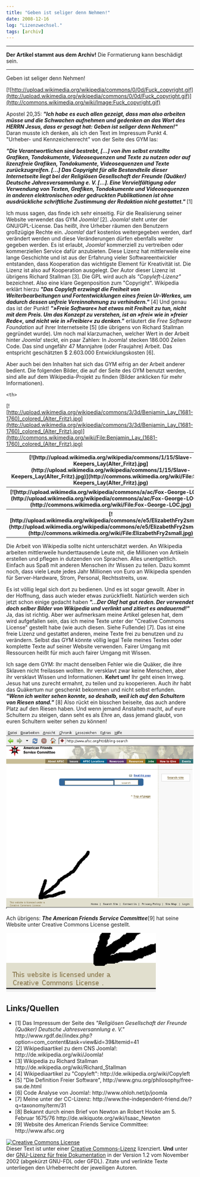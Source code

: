 ```yaml
---
title: "Geben ist seliger denn Nehmen!"
date: 2008-12-16
log: "Lizenzwechsel."
tags: [archiv]
---
```

<hr><b>Der Artikel stammt aus dem Archiv!</b> Die Formatierung kann beschädigt sein.<hr>

Geben ist seliger denn Nehmen!

[![http://upload.wikimedia.org/wikipedia/commons/0/0d/Fuck_copyright.gif](http://upload.wikimedia.org/wikipedia/commons/0/0d/Fuck_copyright.gif)](http://commons.wikimedia.org/wiki/Image:Fuck_copyright.gif)

Apostel 20,35: <i><b>"Ich habe es euch allen gezeigt, dass man also arbeiten müsse und die Schwachen aufnehmen und gedenken an das Wort des HERRN Jesus, dass er gesagt hat: Geben ist seliger denn Nehmen!"</b></i> Daran musste ich denken, als ich den Text im Impressum Punkt 4. "Urheber- und Kennzeichenrecht" von der Seite des GYM las:
<!--break-->
<i><b>"Die Verantwortlichen sind bestrebt, [...] von ihm selbst erstellte Grafiken, Tondokumente, Videosequenzen und Texte zu nutzen oder auf lizenzfreie Grafiken, Tondokumente, Videosequenzen und Texte zurückzugreifen.
[...]
Das Copyright für alle Bestandteile dieser Internetseite liegt bei der Religiösen Gesellschaft der Freunde (Quäker) Deutsche Jahresversammlung e. V. [...]. Eine Vervielfältigung oder Verwendung von Texten, Grafiken, Tondokumente und Videosequenzen in anderen elektronischen oder gedruckten Publikationen ist ohne ausdrückliche schriftliche Zustimmung der Redaktion nicht gestattet." </b></i> [1]

Ich muss sagen, das finde ich sehr einseitig. Für die Realisierung seiner Website verwendet das GYM <i>Joomla!</i> [2]. <i>Joomla!</i> steht unter der GNU/GPL-License. Das heißt, ihre Urheber räumen den Benutzern großzügige Rechte ein. <i>Joomla!</i> darf kostenlos weitergegeben werden, darf verändert werden und diese Veränderungen dürfen ebenfalls weiter gegeben werden. Es ist erlaubt, <i>Joomla!</i> kommerziell zu vertreiben oder kommerziellen Service dafür anzubieten. Diese Lizenz hat mittlerweile eine lange Geschichte und ist aus der Erfahrung vieler Softwareentwickler entstanden, dass Kooperation das wichtigste Element für Kreativität ist. Die Lizenz ist also auf Kooperation ausgelegt. Der Autor dieser Lizenz ist übrigens Richard Stallman [3]. Die GPL wird auch als <i>"Copyleft-Lizenz"</i> bezeichnet. Also eine klare Gegenposition zum "Copyright". Wikipedia erklärt hierzu <i><b>"Das Copyleft erzwingt die Freiheit von Weiterbearbeitungen und Fortentwicklungen eines freien Ur-Werkes, um dadurch dessen unfreie Vereinnahmung zu verhindern."</b></i> [4] Und genau das ist der Punkt! <i><b>"»Freie Software« hat etwas mit Freiheit zu tun, nicht mit dem Preis. Um das Konzept zu verstehen, ist an »frei« wie in »freier Rede«, und nicht wie in »Freibier« zu denken."</b></i> erläutert die <i>Free Software Foundation</i> auf ihrer Internetseite [5] (die übrigens von Richard Stallman gegründet wurde). Um noch mal klarzumachen, welcher Wert in der Arbeit hinter <i>Joomla!</i> steckt, ein paar Zahlen: In Joomla! stecken 186.000 Zeilen Code. Das sind ungefähr 47 Mannjahre (oder Fraujahre) Arbeit. Das entspricht geschätzten $ 2.603.000 Entwicklungskosten [6].

Aber auch bei den Inhalten hat sich das GYM eifrig an der Arbeit anderer bedient. Die folgenden Bilder, die auf der Seite des GYM benutzt werden, sind alle auf dem Wikipedia-Projekt zu finden (Bilder anklicken für mehr Informationen).

<table >
  <tr>
    <th>
[![http://upload.wikimedia.org/wikipedia/commons/1/15/Slave-Keepers_Lay(Alter_Fritz).jpg](http://upload.wikimedia.org/wikipedia/commons/1/15/Slave-Keepers_Lay(Alter_Fritz).jpg)](http://commons.wikimedia.org/wiki/File:Slave-Keepers_Lay(Alter_Fritz).jpg)
    </th>
    <th>
[![http://upload.wikimedia.org/wikipedia/commons/3/3a/Mary_dyer_being_led.jpg](http://upload.wikimedia.org/wikipedia/commons/3/3a/Mary_dyer_being_led.jpg)](http://commons.wikimedia.org/wiki/File:Mary_dyer_being_led.jpg)
    </th>

  </tr>
  <tr>
    <th>
[![http://upload.wikimedia.org/wikipedia/commons/a/ac/Fox-George-LOC.jpg](http://upload.wikimedia.org/wikipedia/commons/a/ac/Fox-George-LOC.jpg)](http://commons.wikimedia.org/wiki/File:Fox-George-LOC.jpg)
    </th>


    <th>
[![http://upload.wikimedia.org/wikipedia/commons/3/3d/Benjamin_Lay_(1681-1760)_colored_(Alter_Fritz).jpg](http://upload.wikimedia.org/wikipedia/commons/3/3d/Benjamin_Lay_(1681-1760)_colored_(Alter_Fritz).jpg)](http://commons.wikimedia.org/wiki/File:Benjamin_Lay_(1681-1760)_colored_(Alter_Fritz).jpg)
    </th>
  </tr>
  <tr>
    <th>
[![http://upload.wikimedia.org/wikipedia/commons/e/e5/ElizabethFry2small.jpg](http://upload.wikimedia.org/wikipedia/commons/e/e5/ElizabethFry2small.jpg)](http://commons.wikimedia.org/wiki/File:ElizabethFry2small.jpg)
    </th>
    <th>
[![http://upload.wikimedia.org/wikipedia/commons/b/b6/William_Penn_2.jpg](http://upload.wikimedia.org/wikipedia/commons/b/b6/William_Penn_2.jpg)](http://commons.wikimedia.org/wiki/File:William_Penn_2.jpg)
    </th>
  </tr>
</table>

Die Arbeit von Wikipedia sollte nicht unterschätzt werden. An Wikipedia arbeiten mittlerweile hunderttausende Leute mit, die Millionen von Artikeln erstellen und pflegen in dutzenden von Sprachen. Alles unentgeltlich. Einfach aus Spaß mit anderen Menschen ihr Wissen zu teilen. Dazu kommt noch, dass viele Leute jedes Jahr Millionen von Euro an Wikipedia spenden für Server-Hardware, Strom, Personal, Rechtsstreits, usw.

Es ist völlig legal sich dort zu bedienen. Und es ist sogar gewollt. Aber in der Hoffnung, dass auch wieder etwas zurückfließt. Natürlich werden sich jetzt schon einige gedacht haben <i><b>"...Der Olaf hat gut reden. Der verwendet doch selber Bilder von Wikipedia und verlinkt und zitiert es andauernd!"</b></i> Ja, das ist richtig. Aber wer aufmerksam meine Artikel gelesen hat, dem wird aufgefallen sein, das ich meine Texte unter der "Creative Commons License" gestellt habe (wie auch diesen. Siehe Fußende) [7]. Das ist eine freie Lizenz und gestattet anderen, meine Texte frei zu benutzen und zu verändern. Selbst das GYM könnte völlig legal Teile meines Textes oder komplette Texte auf seiner Website verwenden. Fairer Umgang mit Ressourcen heißt für mich auch fairer Umgang mit Wissen. 

Ich sage dem GYM: Ihr macht denselben Fehler wie die Quäker, die ihre Sklaven nicht freilassen wollten. Ihr versklavt zwar keine Menschen, aber ihr versklavt Wissen und Informationen. <b>Kehrt um!</b> Ihr geht einen Irrweg. Jesus hat uns zurecht ermahnt, zu teilen und zu kooperieren. Auch ihr habt das Quäkertum nur geschenkt bekommen und nicht selbst erfunden. <i><b>"Wenn ich weiter sehen konnte, so deshalb, weil ich auf den Schultern von Riesen stand."</b></i> [8] Also rückt ein bisschen beiseite, das auch andere Platz auf den Riesen haben. Und wenn jemand Anstalten macht, auf eure Schultern zu steigen, dann seht es als Ehre an, dass jemand glaubt, von euren Schultern weiter sehen zu können!

![afsc_0.png](afsc_0.png)

Ach übrigens: <i><b>The American Friends Service Committee</b></i>[9] hat seine Website unter Creative Commons License gestellt. 

![afsc_kl_0.png](afsc_kl_0.png)

## Links/Quellen ##
<ul>
<li> [1] Das Impressum der Seite des <i>"Religiösen Gesellschaft der Freunde (Quäker) Deutsche Jahresversannlung e. V."</i> http://www.rgdf.de//index.php?option=com_content&task=view&id=39&Itemid=41 </li>
<li> [2] Wikipediaartikel zu dem CNS Joomla!: http://de.wikipedia.org/wiki/Joomla! </li>
<li> [3] Wikipedia zu Richard Stallman http://de.wikipedia.org/wiki/Richard_Stallman
<li> [4] Wikipediaartikel zu "Copyleft": http://de.wikipedia.org/wiki/Copyleft </li>
<li> [5] "Die Definition Freier Software", http://www.gnu.org/philosophy/free-sw.de.html </li>
<li> [6] Code Analyse von Joomla!: http://www.ohloh.net/p/joomla </li>
<li> [7] Meine unter der CC-Lizenz: http://www.the-independent-friend.de/?q=taxonomy/term/31 </li>
<li> [8] Bekannt durch einen Brief von Newton an Robert Hooke am 5. Februar 1675/76 http://de.wikiquote.org/wiki/Isaac_Newton </li>
<li> [9] Website des American Friends Service Committee: http://www.afsc.org </li>
</ul>

<a rel="license" href="http://creativecommons.org/licenses/by-sa/3.0/de/"><img alt="Creative Commons License" style="border-width:0" src="http://i.creativecommons.org/l/by-sa/3.0/de/88x31.png" /></a><br />Dieser <span xmlns:dc="http://purl.org/dc/elements/1.1/" href="http://purl.org/dc/dcmitype/Text" rel="dc:type">Text</span> ist unter einer <a rel="license" href="http://creativecommons.org/licenses/by-sa/3.0/de/">Creative Commons-Lizenz</a> lizenziert. <b>Und</b> unter der <a href="http://de.wikipedia.org/wiki/GFDL">GNU-Lizenz für freie Dokumentation</a> in der Version 1.2 vom November 2002 (abgekürzt GNU-FDL oder GFDL). Zitate und verlinkte Texte unterliegen den Urheberrecht der jeweiligen Autoren.
